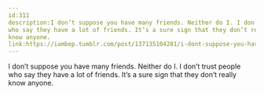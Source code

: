 ```yaml
---
id:311
description:I don’t suppose you have many friends. Neither do I. I don’t trust people
who say they have a lot of friends. It’s a sure sign that they don’t really
know anyone.
link:https://iambep.tumblr.com/post/137135104281/i-dont-suppose-you-have-many-friends-neither-do
---
```


I don’t suppose you have many friends. Neither do I. I don’t trust people
who say they have a lot of friends. It’s a sure sign that they don’t really
know anyone.
